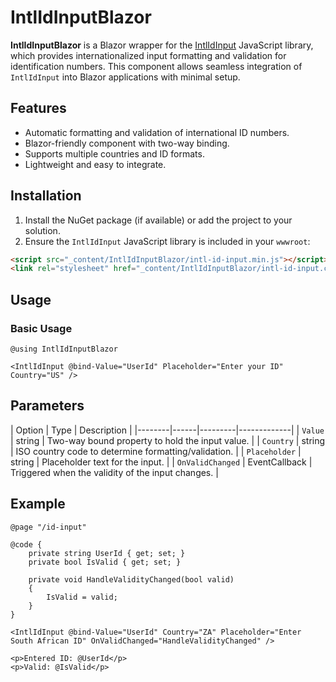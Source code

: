 # IntlIdInputBlazor

**IntlIdInputBlazor** is a Blazor wrapper for the [IntlIdInput](https://github.com/EpicOfEpoch/intl-id-input) JavaScript library, which provides internationalized input formatting and validation for identification numbers. This component allows seamless integration of `IntlIdInput` into Blazor applications with minimal setup.

## Features

- Automatic formatting and validation of international ID numbers.
- Blazor-friendly component with two-way binding.
- Supports multiple countries and ID formats.
- Lightweight and easy to integrate.

## Installation

1. Install the NuGet package (if available) or add the project to your solution.
2. Ensure the `IntlIdInput` JavaScript library is included in your `wwwroot`:

```html
<script src="_content/IntlIdInputBlazor/intl-id-input.min.js"></script>
<link rel="stylesheet" href="_content/IntlIdInputBlazor/intl-id-input.css" />
```

## Usage

### Basic Usage

```razor
@using IntlIdInputBlazor

<IntlIdInput @bind-Value="UserId" Placeholder="Enter your ID" Country="US" />
```

## Parameters

| Option | Type  | Description |
|--------|------|---------|-------------|
| `Value` | string | Two-way bound property to hold the input value. |
| `Country` | string | ISO country code to determine formatting/validation. |
| `Placeholder` | string | Placeholder text for the input. |
| `OnValidChanged` | EventCallback<bool> | Triggered when the validity of the input changes. |

## Example

```razor
@page "/id-input"

@code {
    private string UserId { get; set; }
    private bool IsValid { get; set; }

    private void HandleValidityChanged(bool valid)
    {
        IsValid = valid;
    }
}

<IntlIdInput @bind-Value="UserId" Country="ZA" Placeholder="Enter South African ID" OnValidChanged="HandleValidityChanged" />

<p>Entered ID: @UserId</p>
<p>Valid: @IsValid</p>
```
